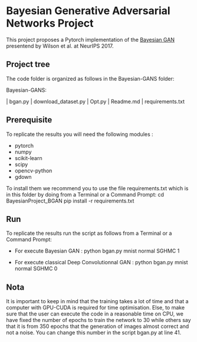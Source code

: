 # Bayesian Generative Adversarial Networks Project

This project proposes a Pytorch implementation of the [Bayesian GAN](https://arxiv.org/abs/1705.09558) presentend by Wilson et al. at NeurIPS 2017.

## Project tree
The code folder is organized as follows in the Bayesian-GANS folder:

Bayesian-GANS:

| bgan.py
| download_dataset.py
| Opt.py
| Readme.md
| requirements.txt

## Prerequisite

To replicate the results you will need the following modules :
- pytorch
- numpy
- scikit-learn
- scipy
- opencv-python
- gdown

To install them we recommend you to use the file requirements.txt which is in this folder by doing from a Terminal or a Command Prompt:
cd BayesianProject_BGAN
pip install -r requirements.txt

## Run
To replicate the results run the script as follows from a Terminal or a Command Prompt:

- For execute Bayesian GAN : python bgan.py mnist normal SGHMC 1

- For execute classical Deep Convolutionnal GAN : python bgan.py mnist normal SGHMC 0

## Nota

It is important to keep in mind that the training takes a lot of time and that a computer with GPU-CUDA is required for time optimisation. Else, to make sure that the user can execute the code in a reasonable time on CPU, we have fixed the number of epochs to train the network to 30 while others say that it is from 350 epochs that the generation of images almost correct and not a noise. You can change this number in the script bgan.py at line 41.
